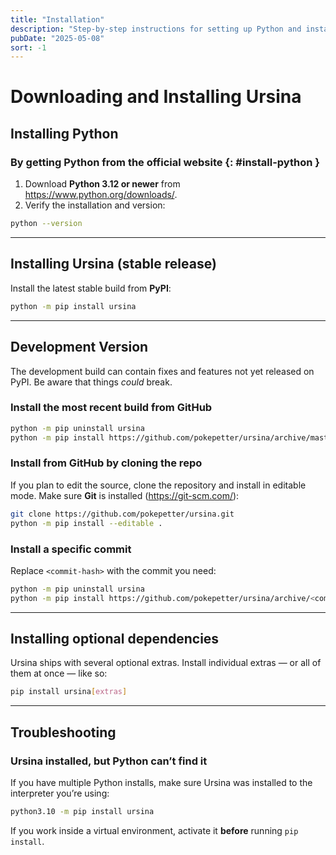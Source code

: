 ```yaml
---
title: "Installation"
description: "Step‑by‑step instructions for setting up Python and installing Ursina, including development builds, optional extras, and troubleshooting."
pubDate: "2025-05-08"
sort: -1
---
```


# Downloading and Installing Ursina

## Installing Python

### By getting Python from the official website {: #install-python }
1. Download **Python 3.12 or newer** from <https://www.python.org/downloads/>.
2. Verify the installation and version:

```bash
python --version
```

---

## Installing Ursina (stable release)

Install the latest stable build from **PyPI**:

```bash
python -m pip install ursina
```

---

## Development Version

The development build can contain fixes and features not yet released on PyPI. Be aware that things *could* break.

### Install the most recent build from GitHub

```bash
python -m pip uninstall ursina
python -m pip install https://github.com/pokepetter/ursina/archive/master.zip
```

### Install from GitHub by cloning the repo

If you plan to edit the source, clone the repository and install in editable mode. Make sure **Git** is installed (<https://git-scm.com/>):

```bash
git clone https://github.com/pokepetter/ursina.git
python -m pip install --editable .
```

### Install a specific commit

Replace `<commit-hash>` with the commit you need:

```bash
python -m pip uninstall ursina
python -m pip install https://github.com/pokepetter/ursina/archive/<commit-hash>.zip
```

---

## Installing optional dependencies

Ursina ships with several optional extras. Install individual extras — or all of them at once — like so:

```bash
pip install ursina[extras]
```

---

## Troubleshooting

### Ursina installed, but Python can’t find it

If you have multiple Python installs, make sure Ursina was installed to the interpreter you’re using:

```bash
python3.10 -m pip install ursina
```

If you work inside a virtual environment, activate it **before** running `pip install`.
